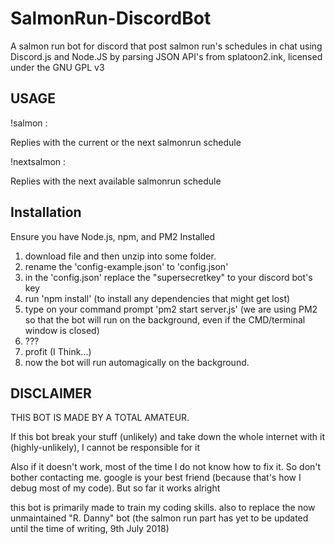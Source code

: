 # SalmonRun-DiscordBot
A salmon run bot for discord that post salmon run's schedules in chat using Discord.js and Node.JS by parsing JSON API's from splatoon2.ink, licensed under the GNU GPL v3

## USAGE

!salmon : 

Replies with the current or the next salmonrun schedule



!nextsalmon : 

Replies with the next available salmonrun schedule

## Installation

Ensure you have Node.js, npm, and PM2 Installed 

1. download file and then unzip into some folder.
2. rename the 'config-example.json' to 'config.json'
3. in the 'config.json' replace the "supersecretkey" to your discord bot's key
4. run 'npm install' (to install any dependencies that might get lost)
5. type on your command prompt 'pm2 start server.js' (we are using PM2 so that the bot will run on the background, even if the CMD/terminal window is closed)
6. ???
7. profit (I Think...)
8. now the bot will run automagically on the background.



## DISCLAIMER

THIS BOT IS MADE BY A TOTAL AMATEUR.

If this bot break your stuff (unlikely) and take down the whole internet with it (highly-unlikely), I cannot be responsible for it

Also if it doesn't work, most of the time I do not know how to fix it. So don't bother contacting me. google is your best friend (because that's how I debug most of my code). But so far it works alright

this bot is primarily made to train my coding skills. also to replace the now unmaintained "R. Danny" bot (the salmon run part has yet to be updated until the time of writing, 9th July 2018)
